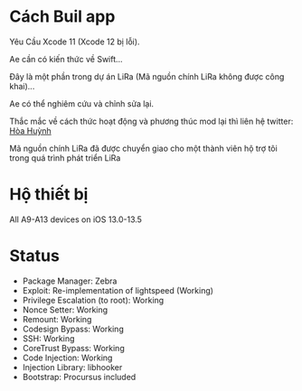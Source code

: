 # Cách Buil app
Yêu Cầu Xcode 11 (Xcode 12 bị lỗi).

Ae cần có kiến thức về Swift...

Đây là một phần trong dự án LiRa (Mã nguồn chính LiRa không được công khai)...

Ae có thể nghiêm cứu và chỉnh sửa lại.

Thắc mắc về cách thức hoạt động và phương thúc mod lại thì liên hệ twitter: <a href="https://twitter.com/hoa_huynh19">Hòa Huỳnh</a>

Mã nguồn chính LiRa đã được chuyển giao cho một thành viên hộ trợ tôi trong quá trình phát triển LiRa

# Hộ thiết bị

All A9-A13 devices on iOS 13.0-13.5

# Status

* Package Manager: Zebra
* Exploit: Re-implementation of lightspeed (Working)
* Privilege Escalation (to root): Working 
* Nonce Setter: Working 
* Remount: Working 
* Codesign Bypass: Working 
* SSH: Working
* CoreTrust Bypass: Working
* Code Injection: Working
* Injection Library: libhooker
* Bootstrap: Procursus included
